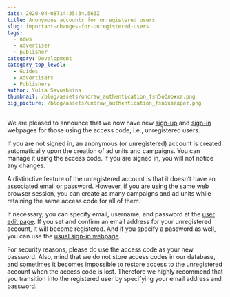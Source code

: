 ```yaml
---
date: 2020-04-08T14:35:34.563Z
title: Anonymous accounts for unregistered users
slug: important-changes-for-unregistered-users
tags:
  - news
  - advertiser
  - publisher
category: Development
category_top_level:
  - Guides
  - Advertisers
  - Publishers
author: Yulia Savushkina
thumbnail: /blog/assets/undraw_authentication_fsn5обложка.png
big_picture: /blog/assets/undraw_authentication_fsn5квадрат.png
---
```

We are pleased to announce that we now have new [sign-up](https://a-ads.com/user/sign_up#!access-code) and [sign-in](https://a-ads.com/user/sign_in#!access-code) webpages for those using the access code, i.e., unregistered users.

If you are not signed in, an anonymous (or unregistered) account is created automatically upon the creation of ad units and campaigns. You can manage it using the access code. If you are signed in, you will not notice any changes.

A distinctive feature of the unregistered account is that it doesn’t have an associated email or password. However, if you are using the same web browser session, you can create as many campaigns and ad units while retaining the same access code for all of them.

If necessary, you can specify email, username, and password at the [user edit page](https://a-ads.com/user/edit). If you set and confirm an email address for your unregistered account, it will become registered. And if you specify a password as well, you can use the [usual sign-in webpage](https://a-ads.com/user/sign_in#!login).

For security reasons, please do use the access code as your new password. Also, mind that we do not store access codes in our database, and sometimes it becomes impossible to restore access to the unregistered account when the access code is lost. Therefore we highly recommend that you transition into the registered user by specifying your email address and password.

